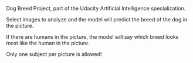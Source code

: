 Dog Breed Project, part of the Udacity Artificial Intelligence specialization.

Select images to analyze and the model will predict the breed of the dog in the picture.

If there are humans in the picture, the model will say which breed looks most like the human in the picture.

Only one subject per picture is allowed!

